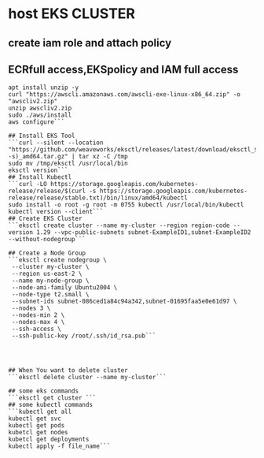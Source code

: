 # host EKS CLUSTER 
 ## create iam role and attach policy
 ## ECRfull access,EKSpolicy and IAM full access
 ```apt-get update -y
 apt install unzip -y
 curl "https://awscli.amazonaws.com/awscli-exe-linux-x86_64.zip" -o "awscliv2.zip"
 unzip awscliv2.zip
 sudo ./aws/install
 aws configure```

 ## Install EKS Tool
 ```curl --silent --location "https://github.com/weaveworks/eksctl/releases/latest/download/eksctl_$(uname -s)_amd64.tar.gz" | tar xz -C /tmp
 sudo mv /tmp/eksctl /usr/local/bin
 eksctl version```
 ## Install Kubectl
 ```curl -LO https://storage.googleapis.com/kubernetes-release/release/$(curl -s https://storage.googleapis.com/kubernetes-release/release/stable.txt)/bin/linux/amd64/kubectl
 sudo install -o root -g root -m 0755 kubectl /usr/local/bin/kubectl 
 kubectl version --client```
 ## Create EKS Cluster
 ```eksctl create cluster --name my-cluster --region region-code --version 1.29 --vpc-public-subnets subnet-ExampleID1,subnet-ExampleID2 --without-nodegroup```

 ## Create a Node Group
 ```eksctl create nodegroup \
  --cluster my-cluster \
  --region us-east-2 \
  --name my-node-group \
  --node-ami-family Ubuntu2004 \
  --node-type t2.small \
  --subnet-ids subnet-086ced1a84c94a342,subnet-01695faa5e0e61d97 \
  --nodes 3 \
  --nodes-min 2 \
  --nodes-max 4 \
  --ssh-access \
  --ssh-public-key /root/.ssh/id_rsa.pub```




 ## When You want to delete cluster
 ```eksctl delete cluster --name my-cluster```

## some eks commands
```eksctl get cluster ```
## some kubectl commands
```kubectl get all
kubectl get svc
kubectl get pods
kubetcl get nodes
kubetcl get deployments
kubectl apply -f file_name```
